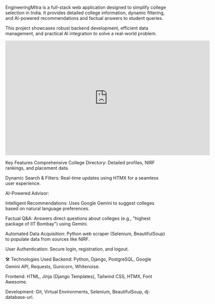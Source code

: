 EngineeringMitra is a full-stack web application designed to simplify college selection in India. It provides detailed college information, dynamic filtering, and AI-powered recommendations and factual answers to student queries.

This project showcases robust backend development, efficient data management, and practical AI integration to solve a real-world problem.
<iframe title="vimeo-player" src="https://player.vimeo.com/video/1104794917?h=548c05864f" width="640" height="360" frameborder="0" referrerpolicy="strict-origin-when-cross-origin" allow="autoplay; fullscreen; picture-in-picture; clipboard-write; encrypted-media; web-share"   allowfullscreen></iframe>

 Key Features
Comprehensive College Directory: Detailed profiles, NIRF rankings, and placement data.

Dynamic Search & Filters: Real-time updates using HTMX for a seamless user experience.

AI-Powered Advisor:

Intelligent Recommendations: Uses Google Gemini to suggest colleges based on natural language preferences.

Factual Q&A: Answers direct questions about colleges (e.g., "highest package of IIT Bombay") using Gemini.

Automated Data Acquisition: Python web scraper (Selenium, BeautifulSoup) to populate data from sources like NIRF.

User Authentication: Secure login, registration, and logout.

🛠️ Technologies Used
Backend: Python, Django, PostgreSQL, Google Gemini API, Requests, Gunicorn, Whitenoise.

Frontend: HTML, Jinja (Django Templates), Tailwind CSS, HTMX, Font Awesome.

Development: Git, Virtual Environments, Selenium, BeautifulSoup, dj-database-url.
